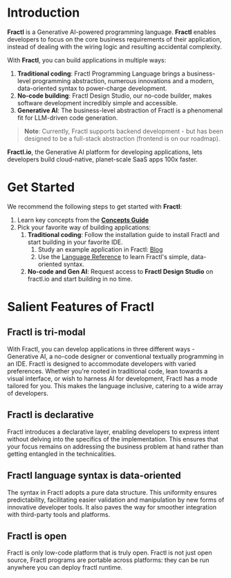 # Introduction

**Fractl** is a Generative AI-powered programming language. **Fractl** enables developers to focus on the core business requirements of their application, instead of dealing with the wiring logic and resulting accidental complexity.

With **Fractl**, you can build applications in multiple ways:

1. **Traditional coding**: Fractl Programming Language brings a business-level programming abstraction, numerous innovations and a modern, data-oriented syntax to power-charge development.
2. **No-code building**: Fractl Design Studio, our no-code builder, makes software development incredibly simple and accessible.
3. **Generative AI**: The business-level abstraction of Fractl is a phenomenal fit for LLM-driven code generation.

> **Note**: Currently, Fractl supports backend development - but has been designed to be a full-stack abstraction (frontend is on our roadmap).

‍**Fractl.io**, the Generative AI platform for developing applications, lets developers build cloud-native, planet-scale SaaS apps 100x faster.

# Get Started

We recommend the following steps to get started with **Fractl**:

1. Learn key concepts from the **[Concepts Guide](docs/concepts/intro.md)**
2. Pick your favorite way of building applications:
    1. **Traditional coding**: Follow the installation guide to install Fractl and start building in your favorite IDE. 
        1. Study an example application in Fractl: [Blog](/docs/blog-example/intro.md)
        2. Use the [Language Reference](language/overview.md) to learn Fractl's simple, data-oriented syntax.
    2. **No-code and Gen AI**: Request access to **Fractl Design Studio** on fractl.io and start building in no time.

# Salient Features of Fractl

## Fractl is tri-modal
With Fractl, you can develop applications in three different ways - Generative AI, a no-code designer or conventional textually programming in an IDE. Fractl is designed to accommodate developers with varied preferences. Whether you're rooted in traditional code, lean towards a visual interface, or wish to harness AI for development, Fractl has a mode tailored for you. This makes the language inclusive, catering to a wide array of developers.

## Fractl is declarative
Fractl introduces a declarative layer, enabling developers to express intent without delving into the specifics of the implementation. This ensures that your focus remains on addressing the business problem at hand rather than getting entangled in the technicalities.

## Fractl language syntax is data-oriented
The syntax in Fractl adopts a pure data structure. This uniformity ensures predictability, facilitating easier validation and manipulation by new forms of innovative developer tools. It also paves the way for smoother integration with third-party tools and platforms.

## Fractl is open
Fractl is only low-code platform that is truly open. Fractl is not just open source, Fractl programs are portable across platforms: they can be run anywhere you can deploy fractl runtime.
